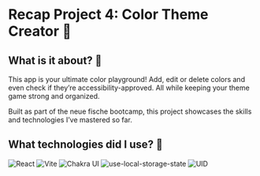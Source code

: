 # Recap Project 4: Color Theme Creator 🎨

## What is it about? 👀

This app is your ultimate color playground! Add, edit or delete colors and even check if they’re accessibility-approved. All while keeping your theme game strong and organized.

Built as part of the neue fische bootcamp, this project showcases the skills and technologies I’ve mastered so far.

## What technologies did I use? 🚀

![React](https://img.shields.io/badge/React-61DAFB?style=flat&logo=react&logoColor=black) 
![Vite](https://img.shields.io/badge/Vite-646CFF?style=flat&logo=vite&logoColor=white) 
![Chakra UI](https://img.shields.io/badge/Chakra_UI-319795?style=flat&logo=chakraui&logoColor=white) 
![use-local-storage-state](https://img.shields.io/badge/use--local--storage--state-F5E01C?style=flat&logo=javascript&logoColor=black) 
![UID](https://img.shields.io/badge/UID-0082C9?style=flat&logo=code&logoColor=white)
